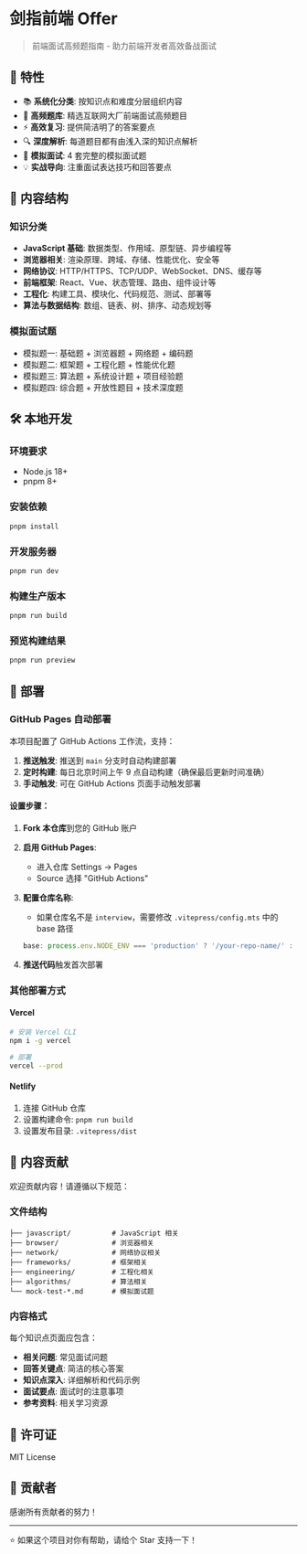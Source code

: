# 剑指前端 Offer

> 前端面试高频题指南 - 助力前端开发者高效备战面试

## 🚀 特性

- 📚 **系统化分类**: 按知识点和难度分层组织内容
- 🎯 **高频题库**: 精选互联网大厂前端面试高频题目
- ⚡ **高效复习**: 提供简洁明了的答案要点
- 🔍 **深度解析**: 每道题目都有由浅入深的知识点解析
- 🎪 **模拟面试**: 4 套完整的模拟面试题
- 💡 **实战导向**: 注重面试表达技巧和回答要点

## 📖 内容结构

### 知识分类

- **JavaScript 基础**: 数据类型、作用域、原型链、异步编程等
- **浏览器相关**: 渲染原理、跨域、存储、性能优化、安全等
- **网络协议**: HTTP/HTTPS、TCP/UDP、WebSocket、DNS、缓存等
- **前端框架**: React、Vue、状态管理、路由、组件设计等
- **工程化**: 构建工具、模块化、代码规范、测试、部署等
- **算法与数据结构**: 数组、链表、树、排序、动态规划等

### 模拟面试题

- 模拟题一: 基础题 + 浏览器题 + 网络题 + 编码题
- 模拟题二: 框架题 + 工程化题 + 性能优化题
- 模拟题三: 算法题 + 系统设计题 + 项目经验题
- 模拟题四: 综合题 + 开放性题目 + 技术深度题

## 🛠️ 本地开发

### 环境要求

- Node.js 18+
- pnpm 8+

### 安装依赖

```bash
pnpm install
```

### 开发服务器

```bash
pnpm run dev
```

### 构建生产版本

```bash
pnpm run build
```

### 预览构建结果

```bash
pnpm run preview
```

## 🚀 部署

### GitHub Pages 自动部署

本项目配置了 GitHub Actions 工作流，支持：

1. **推送触发**: 推送到 `main` 分支时自动构建部署
2. **定时构建**: 每日北京时间上午 9 点自动构建（确保最后更新时间准确）
3. **手动触发**: 可在 GitHub Actions 页面手动触发部署

#### 设置步骤：

1. **Fork 本仓库**到您的 GitHub 账户

2. **启用 GitHub Pages**:

   - 进入仓库 Settings → Pages
   - Source 选择 "GitHub Actions"

3. **配置仓库名称**:

   - 如果仓库名不是 `interview`，需要修改 `.vitepress/config.mts` 中的 base 路径

   ```typescript
   base: process.env.NODE_ENV === 'production' ? '/your-repo-name/' : '/',
   ```

4. **推送代码**触发首次部署

### 其他部署方式

#### Vercel

```bash
# 安装 Vercel CLI
npm i -g vercel

# 部署
vercel --prod
```

#### Netlify

1. 连接 GitHub 仓库
2. 设置构建命令: `pnpm run build`
3. 设置发布目录: `.vitepress/dist`

## 📝 内容贡献

欢迎贡献内容！请遵循以下规范：

### 文件结构

```
├── javascript/          # JavaScript 相关
├── browser/             # 浏览器相关
├── network/             # 网络协议相关
├── frameworks/          # 框架相关
├── engineering/         # 工程化相关
├── algorithms/          # 算法相关
└── mock-test-*.md       # 模拟面试题
```

### 内容格式

每个知识点页面应包含：

- **相关问题**: 常见面试问题
- **回答关键点**: 简洁的核心答案
- **知识点深入**: 详细解析和代码示例
- **面试要点**: 面试时的注意事项
- **参考资料**: 相关学习资源

## 📄 许可证

MIT License

## 🤝 贡献者

感谢所有贡献者的努力！

---

⭐ 如果这个项目对你有帮助，请给个 Star 支持一下！
